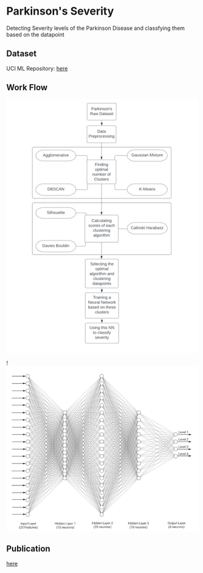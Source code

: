 # Parkinson's Severity
Detecting Severity levels of the Parkinson Disease and classfying them based on the datapoint

## Dataset
UCI ML Repository: [here](https://archive.ics.uci.edu/dataset/189/parkinsons+telemonitoring)

## Work Flow
![Flowchart](/img/flow.jpg "Project Logic")

!![Neural Network](/img/nn.jpg "Neural Network")


## Publication
[here](https://doi.org/10.1007/978-981-99-1624-5_63)
